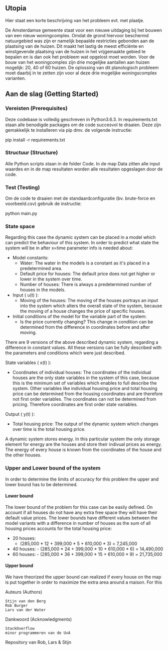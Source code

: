 ## Utopia

Hier staat een korte beschrijving van het probleem evt. met plaatje.

De Amsterdamse gemeente staat voor een nieuwe uitdaging bij het bouwen van een nieuw woningcomplex. Omdat de grond hiervoor beschermd natuurgebied was zijn er namelijk bepaalde restricties gebonden aan de plaatsing van de huizen. Dit maakt het lastig de meest efficiënte en winstgevende plaatsing van de huizen in het vrijgemaakte gebied te bepalen en is dan ook het probleem wat opgelost moet worden. Voor de bouw van het woningcomplex zijn drie mogelijke aantallen aan huizen mogelijk: 20, 40 of 60 huizen. De oplossing van dit planologisch probleem moet daarbij in te zetten zijn voor al deze drie mogelijke woningscomplex varianten.

## Aan de slag (Getting Started)

### Vereisten (Prerequisites)

Deze codebase is volledig geschreven in Python3.6.3. In requirements.txt staan alle benodigde packages om de code succesvol te draaien. Deze zijn gemakkelijk te installeren via pip dmv. de volgende instructie:

pip install -r requirements.txt

### Structuur (Structure)

Alle Python scripts staan in de folder Code. In de map Data zitten alle input waardes en in de map resultaten worden alle resultaten opgeslagen door de code.

### Test (Testing)

Om de code te draaien met de standaardconfiguratie (bv. brute-force en voorbeeld.csv) gebruik de instructie:

python main.py

### State space

Regarding this case the dynamic system can be placed in a model which can predict the behaviour of this system. In order to predict what state the system will be in after x=time parameter info is needed about:
  
  - Model constants:
    - Water: The water in the models is a constant as it's placed in a predetermined area.
    - Default price for houses: The default price does not get higher or lower in the system over time.
    - Number of houses: There is always a predetermined number of houses in the models.
  - Input ( u(t) ):
    - Moving of the houses: The moving of the houses portrays an input into the system which alters the overall state of the system, because the moving of a house changes the price of specific houses.
  - Initial conditions of the model for the variable part of the system:
    - Is the price currently changing? This change in condition can be determined from the difference in coordinates before and after moving.
    
There are 9 versions of the above described dynamic system, regarding a difference in constant values. All these versions can be fully described with the parameters and conditions which were just described.
    
State variables ( x(t) ):
  - Coordinates of individual houses: The coordinates of the individual houses are the only state variables in the system of this case, because this is the minimum set of variables which enables to full describe the system. Other variables like individual housing price and total housing price can be determined from the housing coordinates and are therefore not first order variables. The coordinates can not be determined from pricing. Therefore coordinates are first order state variables.
  
Output ( y(t) ):
  - Total housing price: The output of the dynamic system which changes over time is the total housing price.
    
A dynamic system stores energy. In this particular system the only storage element for energy are the houses and store their indivual prices as energy. The energy of every house is known from the coordinates of the house and the other houses.

### Upper and Lower bound of the system

In order to determine the limits of accuracy for this problem the upper and lower bound has to be determined.

#### Lower bound

The lower bound of the problem for this case can be easily defined. On account if all houses do not have any extra free space they will have their default value prices. The lower bounds have different values between the model variants with a difference in number of houses as the sum of all housing prices accounts for the total housing price:

  - 20 houses:
    - (285,000 * 12 + 399,000 * 5 + 610,000 * 3) = 7,245,000
   - 40 houses:
    - (285,000 * 24 + 399,000 * 10 + 610,000 * 6) = 14,490,000
   - 60 houses:
    - (285,000 * 36 + 399,000 * 15 + 610,000 * 9) = 21,735,000
    
#### Upper bound

We have theorized the upper bound can realized if every house on the map is put together in order to maximize the extra area around a maison. For this 

Auteurs (Authors)

    Stijn van den Berg
    Rob Burger
    Lars van der Water

Dankwoord (Acknowledgments)

    StackOverflow
    minor programmeren van de UvA

Repository van Rob, Lars &amp; Stijn
